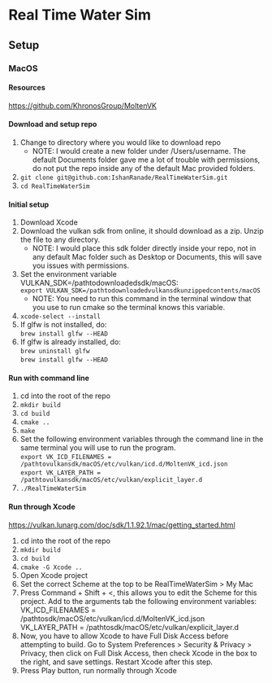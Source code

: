 # Real Time Water Sim

## Setup

### MacOS

#### Resources
https://github.com/KhronosGroup/MoltenVK

#### Download and setup repo
1. Change to directory where you would like to download repo
    - NOTE: I would create a new folder under /Users/username.  The default Documents folder gave me a lot of trouble with permissions, do not put the repo inside any of the default Mac provided folders.
2. `git clone git@github.com:IshanRanade/RealTimeWaterSim.git`
3. `cd RealTimeWaterSim`

#### Initial setup
1. Download Xcode
2. Download the vulkan sdk from online, it should download as a zip.  Unzip the file to any directory.
    - NOTE: I would place this sdk folder directly inside your repo, not in any default Mac folder such as Desktop or Documents, this will save you issues with permissions.
3. Set the environment variable VULKAN_SDK=/pathtodownloadedsdk/macOS: <br/>
`export VULKAN_SDK=/pathtodownloadedvulkansdkunzippedcontents/macOS` <br/>
    - NOTE: You need to run this command in the terminal window that you use to run cmake so the terminal knows this variable.
4. `xcode-select --install`
5. If glfw is not installed, do: <br/>
`brew install glfw --HEAD`
6. If glfw is already installed, do: <br/>
`brew uninstall glfw` <br/>
`brew install glfw --HEAD`

#### Run with command line
1. cd into the root of the repo
2. `mkdir build`
3. `cd build`
4. `cmake ..`
5. `make`
6. Set the following environment variables through the command line in the same terminal you will use to run the program. <br/>
`export VK_ICD_FILENAMES = /pathtovulkansdk/macOS/etc/vulkan/icd.d/MoltenVK_icd.json` <br/>
`export VK_LAYER_PATH = /pathtovulkansdk/macOS/etc/vulkan/explicit_layer.d`
7. `./RealTimeWaterSim`

#### Run through Xcode
https://vulkan.lunarg.com/doc/sdk/1.1.92.1/mac/getting_started.html
1. cd into the root of the repo
2. `mkdir build`
3. `cd build`
4. `cmake -G Xcode ..`
5. Open Xcode project
6. Set the correct Scheme at the top to be RealTimeWaterSim > My Mac
7. Press Command + Shift + <, this allows you to edit the Scheme for this project.  Add to the arguments tab the following environment variables: <br/> 
VK_ICD_FILENAMES = /pathtosdk/macOS/etc/vulkan/icd.d/MoltenVK_icd.json <br/>
VK_LAYER_PATH = /pathtosdk/macOS/etc/vulkan/explicit_layer.d
8. Now, you have to allow Xcode to have Full Disk Access before attempting to build.  Go to System Preferences > Security & Privacy > Privacy, then click on Full Disk Access, then check Xcode in the box to the right, and save settings.  Restart Xcode after this step.
9. Press Play button, run normally through Xcode